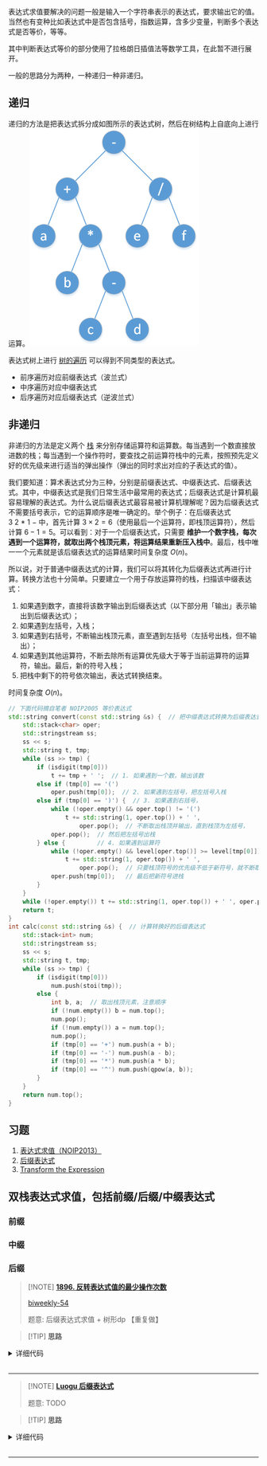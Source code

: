 
表达式求值要解决的问题一般是输入一个字符串表示的表达式，要求输出它的值。当然也有变种比如表达式中是否包含括号，指数运算，含多少变量，判断多个表达式是否等价，等等。

其中判断表达式等价的部分使用了拉格朗日插值法等数学工具，在此暂不进行展开。

一般的思路分为两种，一种递归一种非递归。

## 递归

递归的方法是把表达式拆分成如图所示的表达式树，然后在树结构上自底向上进行运算。![](./images/bet.png)

表达式树上进行 [树的遍历](graph/tree-basic.md#_10) 可以得到不同类型的表达式。

- 前序遍历对应前缀表达式（波兰式）
- 中序遍历对应中缀表达式
- 后序遍历对应后缀表达式（逆波兰式）

## 非递归

非递归的方法是定义两个 [栈](ds/stack.md) 来分别存储运算符和运算数。每当遇到一个数直接放进数的栈；每当遇到一个操作符时，要查找之前运算符栈中的元素，按照预先定义好的优先级来进行适当的弹出操作（弹出的同时求出对应的子表达式的值）。

我们要知道：算术表达式分为三种，分别是前缀表达式、中缀表达式、后缀表达式。其中，中缀表达式是我们日常生活中最常用的表达式；后缀表达式是计算机最容易理解的表达式。为什么说后缀表达式最容易被计算机理解呢？因为后缀表达式不需要括号表示，它的运算顺序是唯一确定的。举个例子：在后缀表达式 $3~2~*~1~-$ 中，首先计算 $3 \times 2 = 6$（使用最后一个运算符，即栈顶运算符），然后计算 $6 - 1 = 5$。可以看到：对于一个后缀表达式，只需要 **维护一个数字栈，每次遇到一个运算符，就取出两个栈顶元素，将运算结果重新压入栈中**。最后，栈中唯一一个元素就是该后缀表达式的运算结果时间复杂度 $O(n)$。

所以说，对于普通中缀表达式的计算，我们可以将其转化为后缀表达式再进行计算。转换方法也十分简单。只要建立一个用于存放运算符的栈，扫描该中缀表达式：

1. 如果遇到数字，直接将该数字输出到后缀表达式（以下部分用「输出」表示输出到后缀表达式）；
2. 如果遇到左括号，入栈；
3. 如果遇到右括号，不断输出栈顶元素，直至遇到左括号（左括号出栈，但不输出）；
4. 如果遇到其他运算符，不断去除所有运算优先级大于等于当前运算符的运算符，输出。最后，新的符号入栈；
5. 把栈中剩下的符号依次输出，表达式转换结束。

时间复杂度 $O(n)$。


```cpp
// 下面代码摘自笔者 NOIP2005 等价表达式
std::string convert(const std::string &s) {  // 把中缀表达式转换为后缀表达式
    std::stack<char> oper;
    std::stringstream ss;
    ss << s;
    std::string t, tmp;
    while (ss >> tmp) {
        if (isdigit(tmp[0]))
            t += tmp + ' ';  // 1. 如果遇到一个数，输出该数
        else if (tmp[0] == '(')
            oper.push(tmp[0]);  // 2. 如果遇到左括号，把左括号入栈
        else if (tmp[0] == ')') {  // 3. 如果遇到右括号，
            while (!oper.empty() && oper.top() != '(')
                t += std::string(1, oper.top()) + ' ',
                    oper.pop();  // 不断取出栈顶并输出，直到栈顶为左括号，
            oper.pop();  // 然后把左括号出栈
        } else {         // 4. 如果遇到运算符
            while (!oper.empty() && level[oper.top()] >= level[tmp[0]])
                t += std::string(1, oper.top()) + ' ',
                    oper.pop();  // 只要栈顶符号的优先级不低于新符号，就不断取出栈顶并输出
            oper.push(tmp[0]);   // 最后把新符号进栈
        }
    }
    while (!oper.empty()) t += std::string(1, oper.top()) + ' ', oper.pop();
    return t;
}
int calc(const std::string &s) {  // 计算转换好的后缀表达式
    std::stack<int> num;
    std::stringstream ss;
    ss << s;
    std::string t, tmp;
    while (ss >> tmp) {
        if (isdigit(tmp[0]))
            num.push(stoi(tmp));
        else {
            int b, a;  // 取出栈顶元素，注意顺序
            if (!num.empty()) b = num.top();
            num.pop();
            if (!num.empty()) a = num.top();
            num.pop();
            if (tmp[0] == '+') num.push(a + b);
            if (tmp[0] == '-') num.push(a - b);
            if (tmp[0] == '*') num.push(a * b);
            if (tmp[0] == '^') num.push(qpow(a, b));
        }
    }
    return num.top();
}
```

## 习题

1. [表达式求值（NOIP2013）](https://vijos.org/p/1849)
2. [后缀表达式](https://www.luogu.com.cn/problem/P1449)
3. [Transform the Expression](https://www.spoj.com/problems/ONP/)


## 双栈表达式求值，包括前缀/后缀/中缀表达式

### 前缀

### 中缀

### 后缀

> [!NOTE] **[1896. 反转表达式值的最少操作次数](https://leetcode-cn.com/problems/minimum-cost-to-change-the-final-value-of-expression/)**
> 
> [biweekly-54](https://github.com/OpenKikCoc/LeetCode/tree/master/Contest/2021-06-12_Biweekly-54#1896-反转表达式值的最少操作次数-tag)
> 
> 题意: 后缀表达式求值 + 树形dp 【重复做】

> [!TIP] **思路**
> 
> 

<details>
<summary>详细代码</summary>
<!-- tabs:start -->

##### **C++**

```cpp
class Solution {
public:
    stack<vector<int>> num; // 取0 取1分别需要操作多少次
    stack<char> op;
    
    int get_min(vector<int> s) {
        int x = INT_MAX;
        for (auto v : s)
            x = min(x, v);
        return x;
    }
    
    void eval() {
        auto a = num.top(); num.pop();
        auto b = num.top(); num.pop();
        char c = op.top(); op.pop();
        
        if (c == '&') {
            // 得到 0 需 {0, 0}, {0, 1}, {1, 0}, 或改变符号后 {0, 0} + 1
            vector<int> s0 = {a[0] + b[0], a[0] + b[1], a[1] + b[0], a[0] + b[0] + 1};
            // 得到 1 ...
            vector<int> s1 = {a[1] + b[1], a[1] + b[0] + 1, a[0] + b[1] + 1, a[1] + b[1] + 1};
            num.push({get_min(s0), get_min(s1)});
        } else {
            vector<int> s0 = {a[0] + b[0], a[0] + b[1] + 1, a[1] + b[0] + 1, a[0] + b[0] + 1};
            vector<int> s1 = {a[1] + b[1], a[0] + b[1], a[1] + b[0], a[1] + b[1] + 1};
            num.push({get_min(s0), get_min(s1)});
        }
    }
    
    int minOperationsToFlip(string expression) {
        for (auto c : expression)
            if (isdigit(c)) {
                if (c == '0')
                    num.push({0, 1});
                else
                    num.push({1, 0});
            } else if (c == '(') {
                op.push(c);
            } else if (c == ')') {
                while (op.top() != '(')
                    eval();
                op.pop();   // (
            } else {
                // 一般字符
                // 中缀表达式 故先把前面算完
                while (op.size() && op.top() != '(')
                    eval();
                op.push(c);
            }
        
        while (op.size())
            eval();
        // 一定有一个是0(即什么都不修改时的值) 而非0的较大的数即为所求
        return max(num.top()[0], num.top()[1]);
    }
};
```

##### **Python**

```python

```

<!-- tabs:end -->
</details>

<br>

* * *

> [!NOTE] **[Luogu 后缀表达式](https://www.luogu.com.cn/problem/P1449)**
> 
> 题意: TODO

> [!TIP] **思路**
> 
> 

<details>
<summary>详细代码</summary>
<!-- tabs:start -->

##### **C++**

```cpp
#include <bits/stdc++.h>
using namespace std;

string s;
int n;

unordered_map<char, int> pr;
stack<int> num;
stack<char> op;

void eval() {
    int b = num.top(); num.pop();
    int a = num.top(); num.pop();
    char c = op.top(); op.pop();
    int r;
    if (c == '+')
        r = a + b;
    else if (c == '-')
        r = a - b;
    else if (c == '*')
        r = a * b;
    else
        r = a / b;
    num.push(r);
}

int main() {
    cin >> s;
    n = s.size();
    
    for (int i = 0; i < n; ++ i ) {
        char c = s[i];
        if (c == '.')
            continue;
        if (c == '@')
            break;
        if (isdigit(c)) {
            int x = 0, j = i;
            while (j < n && isdigit(s[j]))
                x = x * 10 + (s[j ++ ] - '0');
            num.push(x);
            i = j - 1;
        } else {
            op.push(c);
            while (op.size())
                eval();
        }
    }
    while (op.size())
        eval();
    cout << num.top() << endl;
    
    return 0;
}
```

##### **Python**

```python

```

<!-- tabs:end -->
</details>

<br>

* * *